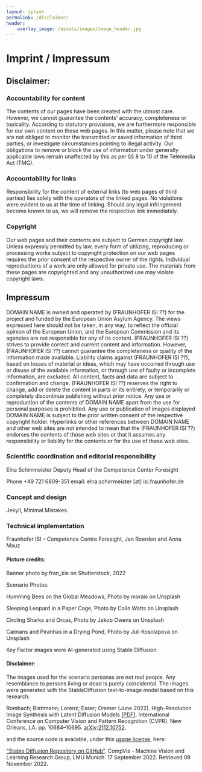 ```yaml
---
layout: splash
permalink: /disclaimer/
header:
    overlay_image: /assets/images/image_header.jpg
---
```



# Imprint / Impressum


## Disclaimer:

### Accountability for content
The contents of our pages have been created with the utmost care. However, we cannot guarantee the contents’ accuracy, completeness or topicality. According to statutory provisions, we are furthermore responsible for our own content on these web pages. In this matter, please note that we are not obliged to monitor the transmitted or saved information of third parties, or investigate circumstances pointing to illegal activity. Our obligations to remove or block the use of information under generally applicable laws remain unaffected by this as per §§ 8 to 10 of the Telemedia Act (TMG).

### Accountability for links
Responsibility for the content of external links (to web pages of third parties) lies solely with the operators of the linked pages. No violations were evident to us at the time of linking. Should any legal infringement become known to us, we will remove the respective link immediately.

### Copyright
Our web pages and their contents are subject to German copyright law. Unless expressly permitted by law, every form of utilizing, reproducing or processing works subject to copyright protection on our web pages requires the prior consent of the respective owner of the rights. Individual reproductions of a work are only allowed for private use. The materials from these pages are copyrighted and any unauthorized use may violate copyright laws.

## Impressum
DOMAIN NAME is owned and operated by (FRAUNHOFER ISI ??) for the project and funded by the European Union Asylum Agency.  The views expressed here should not be taken, in any way, to reflect the official opinion of the European Union, and the European Commission and its agencies are not responsible for any of its content. (FRAUNHOFER ISI ??) strives to provide correct and current content and information.  However, (FRAUNHOFER ISI ??) cannot guarantee the completeness or quality of the information made available.  Liability claims against (FRAUNHOFER ISI ??), based on losses of material or ideas, which may have occurred through use or disuse of the available information, or through use of faulty or incomplete information, are excluded.  All content, facts and data are subject to confirmation and change.  (FRAUNHOFER ISI ??) reserves the right to change, add or delete the content in parts or its entirety, or temporarily or completely discontinue publishing without prior notice.
Any use or reproduction of the contents of DOMAIN NAME  apart from the use for personal purposes is prohibited. Any use or publication of images displayed DOMAIN NAME is subject to the prior written consent of the respective copyright holder.
Hyperlinks or other references between DOMAIN NAME  and other web sites are not intended to mean that the (FRAUNHOFER ISI ??) endorses the contents of those web sites or that it assumes any responsibility or liability for the contents or for the use of these web sites.


### Scientific coordination and editorial responsibility

Elna Schirrmeister
Deputy Head of the Competence Center Foresight

Phone +49 721 6809-351
email: elna.schirrmeister [at] isi.fraunhofer.de

### Concept and design
Jekyll, Minimal Mistakes.

### Technical implementation
Fraunhofer ISI  – Competence Centre Foresight,
Jan Roerden and Anna Mauz

#### Picture credits:
Banner photo by fran_kie on Shutterstock, 2022 

Scenario Photos: 

Humming Bees on the Global Meadows, Photo by morais on Unsplash 

Sleeping Leopard in a Paper Cage, Photo by Colin Watts on Unsplash

Circling Sharks and Orcas, Photo by Jakob Owens on Unsplash

Caimans and Piranhas in a Drying Pond, Photo by Juli Kosolapova on Unsplash

Key Factor images were AI-generated using Stable Diffusion.

#### Disclaimer:
The images used for the scenario personas are not real people. 
Any resemblance to persons living or dead is purely coincidental. The images were generated with the StableDiffusion text-to-image model based on this research:

Rombach; Blattmann; Lorenz; Esser; Ommer (June 2022). High-Resolution Image Synthesis with Latent Diffusion Models [(PDF)](https://openaccess.thecvf.com/content/CVPR2022/papers/Rombach_High-Resolution_Image_Synthesis_With_Latent_Diffusion_Models_CVPR_2022_paper.pdf). International Conference on Computer Vision and Pattern Recognition (CVPR). New Orleans, LA. pp. 10684–10695. [arXiv](https://en.wikipedia.org/wiki/ArXiv):[2112.10752](https://arxiv.org/abs/2112.10752).

and the source code is available, under this [usage license](https://huggingface.co/spaces/CompVis/stable-diffusion-license), here:

["Stable Diffusion Repository on GitHub"](https://github.com/CompVis/stable-diffusion). CompVis - Machine Vision and Learning Research Group, LMU Munich. 17 September 2022. Retrieved 08 November 2022. 
